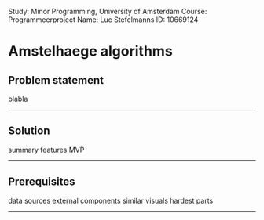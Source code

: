 Study:  Minor Programming, University of Amsterdam
Course: Programmeerproject
Name:   Luc Stefelmanns
ID:     10669124


# Amstelhaege algorithms


Problem statement
---
blabla

---

Solution
---
summary
features
MVP

---

Prerequisites
---
data sources
external components
similar visuals
hardest parts

---
